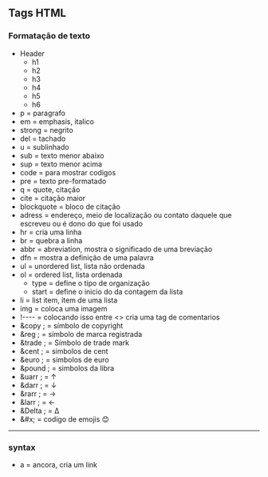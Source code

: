 ## Tags HTML

### Formatação de texto
- Header
    - h1
    - h2
    - h3
    - h4
    - h5
    - h6
- p = paragrafo
- em = emphasis, italico
- strong = negrito
- del = tachado
- u = sublinhado
- sub = texto menor abaixo
- sup = texto menor acima
- code = para mostrar codigos
- pre = texto pre-formatado
- q = quote, citação
- cite = citação maior
- blockquote = bloco de citação
- adress = endereço, meio de localização ou contato daquele que escreveu ou é dono do que foi usado
- hr = cria uma linha
- br = quebra a linha
- abbr = abreviation, mostra o significado de uma breviação
- dfn = mostra a definição de uma palavra
- ul = unordered list, lista não ordenada
- ol = ordered list, lista ordenada
    - type = define o tipo de organização
    - start = define o inicio do da contagem da lista
- li = list item, item de uma lista
- img = coloca uma imagem
- !---- = colocando isso entre <> cria uma tag de comentarios
- &copy ; = símbolo de copyright
- &reg ; = símbolo de marca registrada
- &trade ; = Símbolo de trade mark
- &cent ; = simbolos de cent
- &euro ; = simbolos de euro
- &pound ; = simbolos da libra
- &uarr ; = &uarr;
- &darr ; = &darr;
- &rarr ; = &rarr;
- &larr ; = &larr;
- &Delta ; = &Delta;
- &#x; = codigo de emojis 😊

---
### syntax
- a = ancora, cria um link